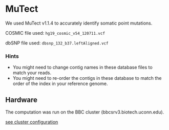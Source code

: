 # MuTect
We used MuTect v1.1.4 to accurately identify somatic point mutations.

COSMIC file used: ```hg19_cosmic_v54_120711.vcf```

dbSNP file used:  ```dbsnp_132_b37.leftAligned.vcf```

### Hints
- You might need to change contig names in these database files to match your reads.
- You might need to re-order the contigs in these database to match the order of the index in your reference genome.

## Hardware
The computation was run on the BBC cluster (bbcsrv3.biotech.uconn.edu).

[see cluster configuration](http://bioinformatics.uconn.edu/hardware)
